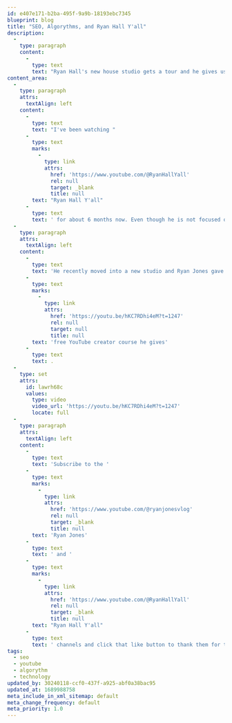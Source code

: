 ```yaml
---
id: e407e171-b2ba-495f-9a9b-18193ebc7345
blueprint: blog
title: "SEO, Algorythms, and Ryan Hall Y'all"
description:
  -
    type: paragraph
    content:
      -
        type: text
        text: "Ryan Hall's new house studio gets a tour and he gives us a lesson on how algorithms work."
content_area:
  -
    type: paragraph
    attrs:
      textAlign: left
    content:
      -
        type: text
        text: "I've been watching "
      -
        type: text
        marks:
          -
            type: link
            attrs:
              href: 'https://www.youtube.com/@RyanHallYall'
              rel: null
              target: _blank
              title: null
        text: "Ryan Hall Y'all"
      -
        type: text
        text: ' for about 6 months now. Even though he is not focused on Canada where I live, even the periphery mentions of Canada gives me more understandable weather reporting than the 5 minutes I would see on the news.'
  -
    type: paragraph
    attrs:
      textAlign: left
    content:
      -
        type: text
        text: 'He recently moved into a new studio and Ryan Jones gave us a tour. The whole thing is interesting but from a SEO/Algorithm side of things, the video below starts at the '
      -
        type: text
        marks:
          -
            type: link
            attrs:
              href: 'https://youtu.be/hKC7RDhi4eM?t=1247'
              rel: null
              target: null
              title: null
        text: 'free YouTube creator course he gives'
      -
        type: text
        text: .
  -
    type: set
    attrs:
      id: lawrh68c
      values:
        type: video
        video_url: 'https://youtu.be/hKC7RDhi4eM?t=1247'
        locate: full
  -
    type: paragraph
    attrs:
      textAlign: left
    content:
      -
        type: text
        text: 'Subscribe to the '
      -
        type: text
        marks:
          -
            type: link
            attrs:
              href: 'https://www.youtube.com/@ryanjonesvlog'
              rel: null
              target: _blank
              title: null
        text: 'Ryan Jones'
      -
        type: text
        text: ' and '
      -
        type: text
        marks:
          -
            type: link
            attrs:
              href: 'https://www.youtube.com/@RyanHallYall'
              rel: null
              target: _blank
              title: null
        text: "Ryan Hall Y'all"
      -
        type: text
        text: ' channels and click that like button to thank them for this awesome content.'
tags:
  - seo
  - youtube
  - algorythm
  - technology
updated_by: 30240118-ccf0-437f-a925-abf0a38bac95
updated_at: 1689988758
meta_include_in_xml_sitemap: default
meta_change_frequency: default
meta_priority: 1.0
---
```


